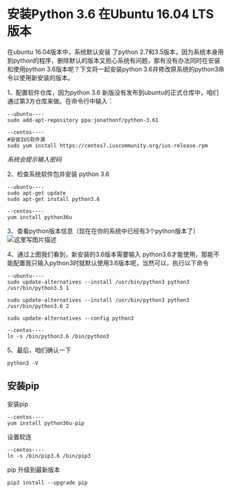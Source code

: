 # 安装Python 3.6 在Ubuntu 16.04 LTS 版本

在ubuntu 16.04版本中，系统默认安装 了python 2.7和3.5版本，因为系统本身用到python的程序，删除默认的版本又担心系统有问题，那有没有办法同时在安装和使用python 3.6版本呢？下文将一起安装python 3.6并修改原系统的python3命令以使用新安装的版本。

1、配置软件仓库，因为python 3.6 新版没有发布到ubuntu的正式仓库中，咱们通过第3方仓库来做。在命令行中输入：

```
--ubuntu----
sudo add-apt-repository ppa:jonathonf/python-3.61

--centos----
#安装IUS软件源
sudo yum install https://centos7.iuscommunity.org/ius-release.rpm
```

*系统会提示输入密码*

2、检查系统软件包并安装 python 3.6

```
--ubuntu----
sudo apt-get update
sudo apt-get install python3.6

--centos----
yum install python36u

```

3、查看python版本信息（现在在你的系统中已经有3个python版本了） 
![这里写图片描述](http://img.blog.csdn.net/20170819170116817?watermark/2/text/aHR0cDovL2Jsb2cuY3Nkbi5uZXQvbHp6eW9r/font/5a6L5L2T/fontsize/400/fill/I0JBQkFCMA==/dissolve/70/gravity/SouthEast)



4、通过上图我们看到，新安装的3.6版本需要输入 python3.6才能使用，那能不能配置我只输入python3时就默认使用3.6版本呢，当然可以，执行以下命令

```
--ubuntu----
sudo update-alternatives --install /usr/bin/python3 python3 /usr/bin/python3.5 1

sudo update-alternatives --install /usr/bin/python3 python3 /usr/bin/python3.6 2

sudo update-alternatives --config python3

--centos----
ln -s /bin/python3.6 /bin/python3
```

5、最后，咱们确认一下

```
python3 -V
```





## 安装pip 

安装pip

```
--centos----
yum install python36u-pip
```



设置软连

```
--centos----
ln -s /bin/pip3.6 /bin/pip3
```



pip 升级到最新版本

```
pip3 install --upgrade pip
```

